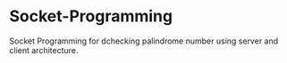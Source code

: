 # Socket-Programming
Socket Programming for dchecking palindrome number using server and client architecture.
